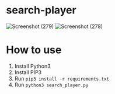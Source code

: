 ﻿# search-player

![Screenshot (279)](https://user-images.githubusercontent.com/92769408/232170267-8942584d-dd68-4e24-9acb-1a843a18d9ba.png)
![Screenshot (278)](https://user-images.githubusercontent.com/92769408/232170270-a68a05fa-0b85-49fd-b08a-b04774add538.png)


# How to use
1.  Install Python3
2.  Install PIP3
3.  Run `pip3 install -r requirements.txt`
4.  Run `python3 search_player.py`
